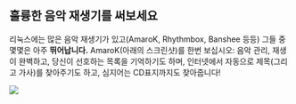 <?php require("../../entete.php"); ?> <?php require("../../base.php"); ?> <?php require("../../fonctions.php"); ?>

<div id="corps">

<h2>훌륭한 음악 재생기를 써보세요</h2>

<p>리눅스에는 많은 음악 재생기가 있고(AmaroK, Rhythmbox, Banshee 등등) 그들 중 몇몇은 아주 <b>뛰어납니다.</b> AmaroK(아래의 스크린샷)를 한번 보십시오: 음악 관리, 재생이 완벽하고, 당신이 선호하는 목록을 기억하기도 하며, 인터넷에서 자동으로 제목(그리고 가사)를 찾아주기도 하고, 심지어는 CD표지까지도 찾아줍니다!</p>

<img src="Images/amarok.png" />

</div>
</body>
</html>

